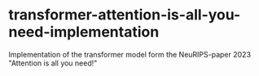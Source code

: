 # transformer-attention-is-all-you-need-implementation
Implementation of the transformer model form the NeuRIPS-paper 2023 "Attention is all you need!"
